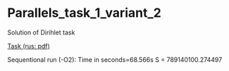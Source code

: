 Parallels_task_1_variant_2
==========================

Solution of Dirihlet task

[Task (rus: pdf)](Lab1_2.pdf)

Sequentional run (-O2): Time in seconds=68.566s	 S = 789140100.274497
